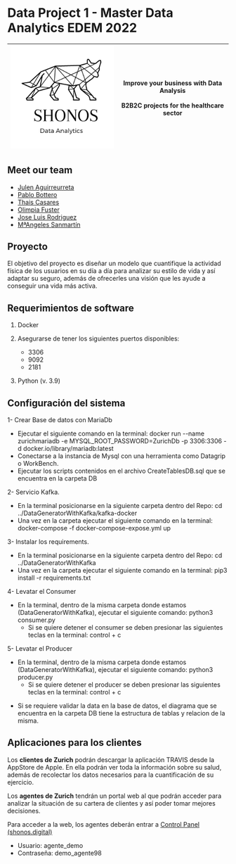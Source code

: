 # Data Project 1 - Master Data Analytics EDEM 2022

| ![](https://github.com/aloa04/dataproject-1/blob/main/media/logo_shonos.png?raw=true) | **Improve your business with Data Analysis**<br /><br />B2B2C projects for the healthcare sector |
| ------------------------------------------------------------ | :----------------------------------------------------------: |

## Meet our team

- [Julen Aguirreurreta](https://github.com/juagvi)
- [Pablo Bottero](https://github.com/aloa04)
- [Thais Casares](https://github.com/thais1987)
- [Olimpia Fuster](https://github.com/olimpiaf99)
- [Jose Luis Rodriguez](https://github.com/joselra98)
- [MªAngeles Sanmartín](https://github.com/mac-sanmartin)



## Proyecto

El objetivo del proyecto es diseñar un modelo que cuantifique la actividad física de los usuarios en su día a día para analizar su estilo de vida y así adaptar su seguro, además de ofrecerles una visión que les ayude a conseguir una vida más activa.

## Requerimientos de software
1. Docker

2. Asegurarse de tener los siguientes puertos disponibles: 
   - 3306
   - 9092
   - 2181
3. Python (v. 3.9)

## Configuración del sistema

1- Crear Base de datos con MariaDb
 - Ejecutar el siguiente comando en la terminal: docker run --name zurichmariadb -e MYSQL_ROOT_PASSWORD=ZurichDb -p 3306:3306  -d docker.io/library/mariadb:latest
 - Conectarse a la instancia de Mysql con una herramienta como Datagrip o WorkBench.
 - Ejecutar los scripts contenidos en el archivo CreateTablesDB.sql que se encuentra en la carpeta DB

2- Servicio Kafka.
 - En la terminal posicionarse en la siguiente carpeta dentro del Repo: cd ../DataGeneratorWithKafka/kafka-docker
 - Una vez en la carpeta ejecutar el siguiente comando en la terminal: docker-compose -f docker-compose-expose.yml up

3- Instalar los requirements.
 - En la terminal posicionarse en la siguiente carpeta dentro del Repo: cd ../DataGeneratorWithKafka
 - Una vez en la carpeta ejecutar el siguiente comando en la terminal: pip3 install -r requirements.txt

4- Levatar el Consumer
 - En la terminal, dentro de la misma carpeta donde estamos (DataGeneratorWithKafka), ejecutar el siguiente comando: python3 consumer.py
   * Si se quiere detener el consumer se deben presionar las siguientes teclas en la terminal: control + c

5- Levatar el Producer
 - En la terminal, dentro de la misma carpeta donde estamos (DataGeneratorWithKafka), ejecutar el siguiente comando: python3 producer.py
   * Si se quiere detener el producer se deben presionar las siguientes teclas en la terminal: control + c

* Si se requiere validar la data en la base de datos, el diagrama que se encuentra en la carpeta DB tiene la estructura de tablas y relacion de la misma.

## Aplicaciones para los clientes

Los **clientes de Zurich** podrán descargar la aplicación TRAVIS desde la AppStore de Apple. En ella podrán ver toda la información sobre su salud, además de recolectar los datos necesarios para la cuantificación de su ejercicio.

Los **agentes de Zurich** tendrán un portal web al que podrán acceder para analizar la situación de su cartera de clientes y así poder tomar mejores decisiones. 

Para acceder a la web, los agentes deberán entrar a [Control Panel (shonos.digital)](https://travis.shonos.digital/)

- Usuario: agente_demo
- Contraseña: demo_agente98

